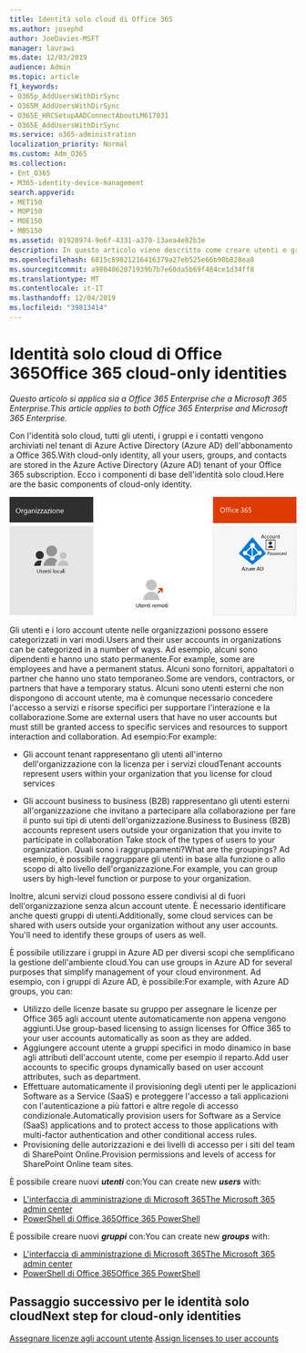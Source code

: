 ```yaml
---
title: Identità solo cloud di Office 365
ms.author: josephd
author: JoeDavies-MSFT
manager: laurawi
ms.date: 12/03/2019
audience: Admin
ms.topic: article
f1_keywords:
- O365p_AddUsersWithDirSync
- O365M_AddUsersWithDirSync
- O365E_HRCSetupAADConnectAboutLM617031
- O365E_AddUsersWithDirSync
ms.service: o365-administration
localization_priority: Normal
ms.custom: Adm_O365
ms.collection:
- Ent_O365
- M365-identity-device-management
search.appverid:
- MET150
- MOP150
- MOE150
- MBS150
ms.assetid: 01920974-9e6f-4331-a370-13aea4e82b3e
description: In questo articolo viene descritto come creare utenti e gruppi quando la sottoscrizione di Office 365 utilizza identità solo cloud.
ms.openlocfilehash: 6815c89821216416379a27eb525e66b90b828ea8
ms.sourcegitcommit: a9804062071939b7b7e60da5b69f484ce1d34ff8
ms.translationtype: MT
ms.contentlocale: it-IT
ms.lasthandoff: 12/04/2019
ms.locfileid: "39813414"
---
```

# <a name="office-365-cloud-only-identities"></a><span data-ttu-id="f0c93-103">Identità solo cloud di Office 365</span><span class="sxs-lookup"><span data-stu-id="f0c93-103">Office 365 cloud-only identities</span></span>

<span data-ttu-id="f0c93-104">*Questo articolo si applica sia a Office 365 Enterprise che a Microsoft 365 Enterprise*.</span><span class="sxs-lookup"><span data-stu-id="f0c93-104">*This article applies to both Office 365 Enterprise and Microsoft 365 Enterprise.*</span></span>

<span data-ttu-id="f0c93-105">Con l'identità solo cloud, tutti gli utenti, i gruppi e i contatti vengono archiviati nel tenant di Azure Active Directory (Azure AD) dell'abbonamento a Office 365.</span><span class="sxs-lookup"><span data-stu-id="f0c93-105">With cloud-only identity, all your users, groups, and contacts are stored in the Azure Active Directory (Azure AD) tenant of your Office 365 subscription.</span></span> <span data-ttu-id="f0c93-106">Ecco i componenti di base dell'identità solo cloud.</span><span class="sxs-lookup"><span data-stu-id="f0c93-106">Here are the basic components of cloud-only identity.</span></span>
 
![](./media/about-office-365-identity/cloud-only-identity.png)

<span data-ttu-id="f0c93-107">Gli utenti e i loro account utente nelle organizzazioni possono essere categorizzati in vari modi.</span><span class="sxs-lookup"><span data-stu-id="f0c93-107">Users and their user accounts in organizations can be categorized in a number of ways.</span></span> <span data-ttu-id="f0c93-108">Ad esempio, alcuni sono dipendenti e hanno uno stato permanente.</span><span class="sxs-lookup"><span data-stu-id="f0c93-108">For example, some are employees and have a permanent status.</span></span> <span data-ttu-id="f0c93-109">Alcuni sono fornitori, appaltatori o partner che hanno uno stato temporaneo.</span><span class="sxs-lookup"><span data-stu-id="f0c93-109">Some are vendors, contractors, or partners that have a temporary status.</span></span> <span data-ttu-id="f0c93-110">Alcuni sono utenti esterni che non dispongono di account utente, ma è comunque necessario concedere l'accesso a servizi e risorse specifici per supportare l'interazione e la collaborazione.</span><span class="sxs-lookup"><span data-stu-id="f0c93-110">Some are external users that have no user accounts but must still be granted access to specific services and resources to support interaction and collaboration.</span></span> <span data-ttu-id="f0c93-111">Ad esempio:</span><span class="sxs-lookup"><span data-stu-id="f0c93-111">For example:</span></span>

- <span data-ttu-id="f0c93-112">Gli account tenant rappresentano gli utenti all'interno dell'organizzazione con la licenza per i servizi cloud</span><span class="sxs-lookup"><span data-stu-id="f0c93-112">Tenant accounts represent users within your organization that you license for cloud services</span></span>

- <span data-ttu-id="f0c93-113">Gli account business to business (B2B) rappresentano gli utenti esterni all'organizzazione che invitano a partecipare alla collaborazione per fare il punto sui tipi di utenti dell'organizzazione.</span><span class="sxs-lookup"><span data-stu-id="f0c93-113">Business to Business (B2B) accounts represent users outside your organization that you invite to participate in collaboration Take stock of the types of users to your organization.</span></span> <span data-ttu-id="f0c93-114">Quali sono i raggruppamenti?</span><span class="sxs-lookup"><span data-stu-id="f0c93-114">What are the groupings?</span></span> <span data-ttu-id="f0c93-115">Ad esempio, è possibile raggruppare gli utenti in base alla funzione o allo scopo di alto livello dell'organizzazione.</span><span class="sxs-lookup"><span data-stu-id="f0c93-115">For example, you can group users by high-level function or purpose to your organization.</span></span>

<span data-ttu-id="f0c93-p104">Inoltre, alcuni servizi cloud possono essere condivisi al di fuori dell'organizzazione senza alcun account utente. È necessario identificare anche questi gruppi di utenti.</span><span class="sxs-lookup"><span data-stu-id="f0c93-p104">Additionally, some cloud services can be shared with users outside your organization without any user accounts. You'll need to identify these groups of users as well.</span></span>

<span data-ttu-id="f0c93-118">È possibile utilizzare i gruppi in Azure AD per diversi scopi che semplificano la gestione dell'ambiente cloud.</span><span class="sxs-lookup"><span data-stu-id="f0c93-118">You can use groups in Azure AD for several purposes that simplify management of your cloud environment.</span></span> <span data-ttu-id="f0c93-119">Ad esempio, con i gruppi di Azure AD, è possibile:</span><span class="sxs-lookup"><span data-stu-id="f0c93-119">For example, with Azure AD groups, you can:</span></span>

- <span data-ttu-id="f0c93-120">Utilizzo delle licenze basate su gruppo per assegnare le licenze per Office 365 agli account utente automaticamente non appena vengono aggiunti.</span><span class="sxs-lookup"><span data-stu-id="f0c93-120">Use group-based licensing to assign licenses for Office 365 to your user accounts automatically as soon as they are added.</span></span>
- <span data-ttu-id="f0c93-121">Aggiungere account utente a gruppi specifici in modo dinamico in base agli attributi dell'account utente, come per esempio il reparto.</span><span class="sxs-lookup"><span data-stu-id="f0c93-121">Add user accounts to specific groups dynamically based on user account attributes, such as department.</span></span>
- <span data-ttu-id="f0c93-122">Effettuare automaticamente il provisioning degli utenti per le applicazioni Software as a Service (SaaS) e proteggere l'accesso a tali applicazioni con l'autenticazione a più fattori e altre regole di accesso condizionale.</span><span class="sxs-lookup"><span data-stu-id="f0c93-122">Automatically provision users for Software as a Service (SaaS) applications and to protect access to those applications with multi-factor authentication and other conditional access rules.</span></span>
- <span data-ttu-id="f0c93-123">Provisioning delle autorizzazioni e dei livelli di accesso per i siti del team di SharePoint Online.</span><span class="sxs-lookup"><span data-stu-id="f0c93-123">Provision permissions and levels of access for SharePoint Online team sites.</span></span>

<span data-ttu-id="f0c93-124">È possibile creare nuovi ***utenti*** con:</span><span class="sxs-lookup"><span data-stu-id="f0c93-124">You can create new ***users*** with:</span></span>

- [<span data-ttu-id="f0c93-125">L'interfaccia di amministrazione di Microsoft 365</span><span class="sxs-lookup"><span data-stu-id="f0c93-125">The Microsoft 365 admin center</span></span>](https://docs.microsoft.com/office365/admin/add-users/add-users)
- [<span data-ttu-id="f0c93-126">PowerShell di Office 365</span><span class="sxs-lookup"><span data-stu-id="f0c93-126">Office 365 PowerShell</span></span>](https://docs.microsoft.com/office365/enterprise/powershell/create-user-accounts-with-office-365-powershell)

<span data-ttu-id="f0c93-127">È possibile creare nuovi ***gruppi*** con:</span><span class="sxs-lookup"><span data-stu-id="f0c93-127">You can create new ***groups*** with:</span></span>

- [<span data-ttu-id="f0c93-128">L'interfaccia di amministrazione di Microsoft 365</span><span class="sxs-lookup"><span data-stu-id="f0c93-128">The Microsoft 365 admin center</span></span>](https://docs.microsoft.com/office365/admin/create-groups/create-groups)
- [<span data-ttu-id="f0c93-129">PowerShell di Office 365</span><span class="sxs-lookup"><span data-stu-id="f0c93-129">Office 365 PowerShell</span></span>](https://docs.microsoft.com/office365/enterprise/powershell/manage-office-365-groups-with-powershell)


## <a name="next-step-for-cloud-only-identities"></a><span data-ttu-id="f0c93-130">Passaggio successivo per le identità solo cloud</span><span class="sxs-lookup"><span data-stu-id="f0c93-130">Next step for cloud-only identities</span></span>

<span data-ttu-id="f0c93-131">[Assegnare licenze agli account utente](assign-licenses-to-user-accounts.md).</span><span class="sxs-lookup"><span data-stu-id="f0c93-131">[Assign licenses to user accounts](assign-licenses-to-user-accounts.md)</span></span>
